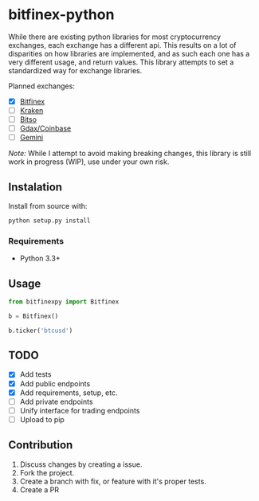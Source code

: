 # bitfinex-python

While there are existing python libraries for most cryptocurrency exchanges,
each exchange has a different api. This results on a lot of disparities on how libraries are implemented, and as such each one has a very different usage, and return values. This library attempts to set a standardized way for exchange libraries.

Planned exchanges:

- [X] [Bitfinex](https://github.com/Vanclief/bitfinex-python)
- [ ] [Kraken](https://github.com/Vanclief/kraken-python)
- [ ] [Bitso](https://github.com/Vanclief/bitso-python)
- [ ] [Gdax/Coinbase](https://github.com/Vanclief/gdax-python)
- [ ] [Gemini](https://github.com/Vanclief/gemini-python)

*Note:* While I attempt to avoid making breaking changes, this library is still 
work in progress (WIP), use under your own risk.


## Instalation
Install from source with:

```py
python setup.py install
```

### Requirements

* Python 3.3+

## Usage

```py
from bitfinexpy import Bitfinex

b = Bitfinex()

b.ticker('btcusd')
```

## TODO

- [X]  Add tests
- [X]  Add public endpoints
- [X]  Add requirements, setup, etc.
- [ ]  Add private endpoints
- [ ]  Unify interface for trading endpoints
- [ ]  Upload to pip

## Contribution

1. Discuss changes by creating a issue.
2. Fork the project.
3. Create a branch with fix, or feature with it's proper tests.
4. Create a PR
